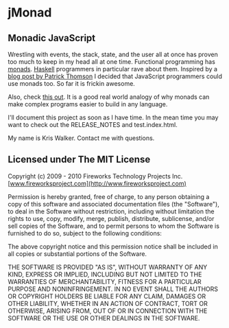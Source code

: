 jMonad
======

Monadic JavaScript
------------------

Wrestling with events, the stack, state, and the user all at once has proven
too much to keep in my head all at one time. Functional programming has
[monads][1].  [Haskell][2] programmers in particular rave about them. Inspired
by a [blog post by Patrick Thomson][3] I decided that JavaScript programmers
could use monads too. So far it is frickin awesome.

Also, check [this out][4]. It is a good real world analogy of why monads can
make complex programs easier to build in any language.

I'll document this project as soon as I have time. In the mean time you may
want to check out the RELEASE_NOTES and test.index.html.

My name is Kris Walker. Contact me with questions.

Licensed under The MIT License
------------------------------

Copyright (c) 2009 - 2010 Fireworks Technology Projects Inc.
[www.fireworksproject.com](http://www.fireworksproject.com)

Permission is hereby granted, free of charge, to any person obtaining a copy
of this software and associated documentation files (the "Software"), to deal
in the Software without restriction, including without limitation the rights
to use, copy, modify, merge, publish, distribute, sublicense, and/or sell
copies of the Software, and to permit persons to whom the Software is
furnished to do so, subject to the following conditions:

The above copyright notice and this permission notice shall be included in
all copies or substantial portions of the Software.

THE SOFTWARE IS PROVIDED "AS IS", WITHOUT WARRANTY OF ANY KIND, EXPRESS OR
IMPLIED, INCLUDING BUT NOT LIMITED TO THE WARRANTIES OF MERCHANTABILITY,
FITNESS FOR A PARTICULAR PURPOSE AND NONINFRINGEMENT. IN NO EVENT SHALL THE
AUTHORS OR COPYRIGHT HOLDERS BE LIABLE FOR ANY CLAIM, DAMAGES OR OTHER
LIABILITY, WHETHER IN AN ACTION OF CONTRACT, TORT OR OTHERWISE, ARISING FROM,
OUT OF OR IN CONNECTION WITH THE SOFTWARE OR THE USE OR OTHER DEALINGS IN
THE SOFTWARE.

 [1]: http://en.wikipedia.org/wiki/Monad_%28functional_programming%29
 [2]: http://www.haskell.org/haskellwiki/Monad_tutorials_timeline
 [3]: http://importantshock.wordpress.com/2009/01/18/jquery-is-a-monad/
 [4]: http://www.haskell.org/all_about_monads/html/analogy.html

